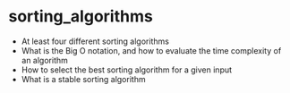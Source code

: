 # sorting_algorithms
- At least four different sorting algorithms
- What is the Big O notation, and how to evaluate the time complexity of an algorithm
- How to select the best sorting algorithm for a given input
- What is a stable sorting algorithm